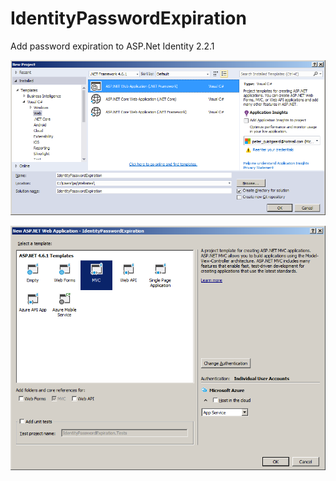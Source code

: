 # IdentityPasswordExpiration

Add password expiration to ASP.Net Identity 2.2.1



![Image01](https://raw.githubusercontent.com/PeterQuistgaard/IdentityPasswordExpiration/master/image01.png)

![Image02](https://raw.githubusercontent.com/PeterQuistgaard/IdentityPasswordExpiration/master/image02.png)
